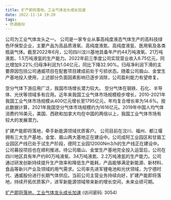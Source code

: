 ```yaml
---
title: 扩产即将落地，工业气体龙头成长加速
date: 2022-11-14 19:20
tags:
- 侨源股份
---
```

公司为工业气体龙头之一。
公司是一家专业从事高纯度液态气体生产的高科技绿色环保型企业，主要产品为高品质液氧、高纯度液氮、高纯度液氩、医用氧及各类瓶装气体。截至2022年6月，公司四川汶川基地具备年产约44万吨液氧、21万吨液氮、1.5万吨液氩的生产能力。2022年前三季度公司实现营业收入6.75亿元，同比增加9.22%;归母净利润为1.04亿元，同比下降32.90%。归母净利润下滑的主要原因包括公司通威项目在配套项目建成前处于亏损状态。随着公司眉山、金堂生产基地投入使用，上述部分负面因素影响已逐步消除，公司盈利能力有望修复。

空分气体下游应用广泛，我国市场增长潜力较大。
空分气体在钢铁、石化、半导体、光伏等领域多有应用。近年来我国工业气体市场规模稳步增长，2010-2021年我国工业气体市场规模从400亿元增长至1795亿元，年均复合增长率为14.6%。按此数据计算，2021年我国空分气体市场规模约为1616亿元。2019年中国人均气体消费约16美元，美国、西欧和加拿大均在中国的两倍以上，我国工业气体市场有较大的发展潜力。
<!-- more -->
扩建产能即将落地，牵手新能源领域优质客户。
公司目前在汶川、福州、都江堰拥有三大生产基地，金堂、眉山两大基地正在建设中。公司成阿工业园区和甘眉工业园区产线已处于试生产阶段，德阿工业园12000Nm3/h的生产线正在建设中。公司募投项目也在顺利推进。待公司眉山、金堂生产基地完全投入运营后，公司在四川地区具有年产约80万吨液氧、34万吨液氮、2.2万吨液氩的生产能力。公司通过研发创新持续提升生产效率和降低生产能耗，产品能够满足新能源、新材料、食品等新兴产业及领域的用气需求。公司率先进军锂电池和光伏领域，为宁德时代、通威股份进行长期气体供应。当前公司主营业务持续向好，扩建产能即将落地，持续开拓优质客户，进军新能源领域带来新的增长空间，未来业绩可期。

[扩产即将落地，工业气体龙头成长加速](https://url12.ctfile.com/f/3948612-723575166-6e96e3?p=3054)
(访问密码: 3054)
